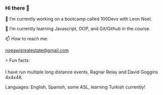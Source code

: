 ### Hi there 👋

<!--
**NowayitsNoe800/NowayitsNoe800** is a ✨ _special_ ✨ repository because its `README.md` (this file) appears on your GitHub profile.

Here are some ideas to get you started:

- 🔭 I’m currently working on ...
- 🌱 I’m currently learning ...
- 👯 I’m looking to collaborate on ...
- 🤔 I’m looking for help with ...
- 💬 Ask me about ...
- 📫 How to reach me: ...
- 😄 Pronouns: ...
- ⚡ Fun fact: ...
-->

🔭 I’m currently working on a bootcamp called 100Devs with Leon Noel.

🌱 I’m currently learning Javascript, OOP, and Git/Github in the course.

📫 How to reach me:

noeawisrealestate@gmail.com

⚡ Fun facts:

I have run multiple long distance events, Ragnar Relay and David Goggins 4x4x48.

Languages:
English, Spanish, some ASL, learning Turkish currently!
